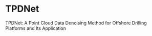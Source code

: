 # TPDNet
TPDNet: A Point Cloud Data Denoising Method for Offshore Drilling Platforms and Its Application
